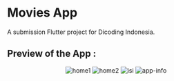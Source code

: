 # Movies App

A submission Flutter project for Dicoding Indonesia.

## Preview of the App :

<p align="center">
  <img src="screenshots/2215381.jpg" title="home1">
  <img src="screenshots/2215382.jpg" title="home2">
  <img src="screenshots/2215383.jpg" title="isi">
  <img src="screenshots/2215384.jpg" title="app-info">
</p>

